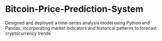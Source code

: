 # Bitcoin-Price-Prediction-System
Designed and deployed a time-series analysis model using Python and Pandas, incorporating market indicators and historical patterns to forecast cryptocurrency trends
